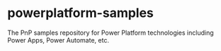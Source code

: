 # powerplatform-samples
The PnP samples repository for Power Platform technologies including Power Apps, Power Automate, etc.
